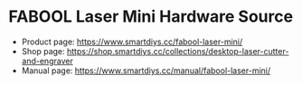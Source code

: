 # FABOOL Laser Mini Hardware Source
- Product page: https://www.smartdiys.cc/fabool-laser-mini/
- Shop page: https://shop.smartdiys.cc/collections/desktop-laser-cutter-and-engraver
- Manual page: https://www.smartdiys.cc/manual/fabool-laser-mini/
